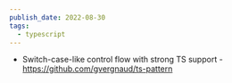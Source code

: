 ```yaml
---
publish_date: 2022-08-30
tags:
  - typescript
---
```

- Switch-case-like control flow with strong TS support - https://github.com/gvergnaud/ts-pattern
